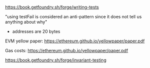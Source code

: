 https://book.getfoundry.sh/forge/writing-tests

"using testFail is considered an anti-pattern since it does not tell us anything about why"

- addresses are 20 bytes

EVM yellow paper: https://ethereum.github.io/yellowpaper/paper.pdf

Gas costs: https://ethereum.github.io/yellowpaper/paper.pdf

https://book.getfoundry.sh/forge/invariant-testing

